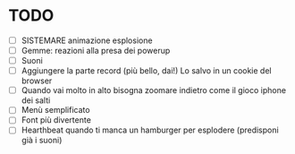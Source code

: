 # TODO
- [ ] SISTEMARE animazione esplosione
- [ ] Gemme: reazioni alla presa dei powerup
- [ ] Suoni
- [ ] Aggiungere la parte record (più bello, dai!) Lo salvo in un cookie del browser
- [ ] Quando vai molto in alto bisogna zoomare indietro come il gioco iphone dei salti
- [ ] Menù semplificato
- [ ] Font più divertente
- [ ] Hearthbeat quando ti manca un hamburger per esplodere (predisponi già i suoni)